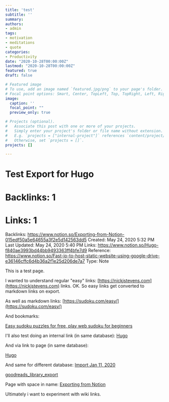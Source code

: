 ```yaml
---
title: 'test'
subtitle: ''
summary: 
authors:
- admin
tags:
- motivation
- meditations
- quote
categories:
- Productivity
date: "2020-10-28T00:00:00Z"
lastmod: "2020-10-28T00:00:00Z"
featured: true
draft: false

# Featured image
# To use, add an image named `featured.jpg/png` to your page's folder.
# Focal point options: Smart, Center, TopLeft, Top, TopRight, Left, Right, BottomLeft, Bottom, BottomRight
image:
  caption: ''
  focal_point: ""
  preview_only: true

# Projects (optional).
#   Associate this post with one or more of your projects.
#   Simply enter your project's folder or file name without extension.
#   E.g. `projects = ["internal-project"]` references `content/project/deep-learning/index.md`.
#   Otherwise, set `projects = []`.
projects: []

---
```

# Test Export for Hugo

# Backlinks: 1
# Links: 1
Backlinks: https://www.notion.so/Exporting-from-Notion-015edf50a5e64655a3f2e5d142563dd5
Created: May 24, 2020 5:32 PM
Last Updated: May 24, 2020 5:40 PM
Links: https://www.notion.so/Hugo-f840ae3993bd44bb9493363ff4bfe7d9
Reference: https://www.notion.so/Fast-io-to-host-static-website-using-google-drive-e36146cffc6d4b36a2f1e25d206de7a7
Type: Note

This is a test page. 

I wanted to understand regular "easy" links: [https://nickjstevens.com](https://nickjstevens.com) links. OK. So easy links get converted to markdown links on export.

As well as markdown links: [https://sudoku.com/easy/](https://sudoku.com/easy/)

And bookmarks:

[Easy sudoku puzzles for free, play web sudoku for beginners](https://sudoku.com/easy/)

I'll also test doing an internal link (in same database): [Hugo](https://www.notion.so/Hugo-f840ae3993bd44bb9493363ff4bfe7d9) 

And via link to page (in same database):

[Hugo](https://www.notion.so/Hugo-f840ae3993bd44bb9493363ff4bfe7d9)

And same for different database: [Import Jan 11, 2020](https://www.notion.so/1ce0b46789164358b3f04b08e36506b4) 

[goodreads_library_export](https://www.notion.so/1ce0b46789164358b3f04b08e36506b4)

Page with space in name: [Exporting from Notion](https://www.notion.so/Exporting-from-Notion-015edf50a5e64655a3f2e5d142563dd5) 

Ultimately i want to experiment with wiki links.